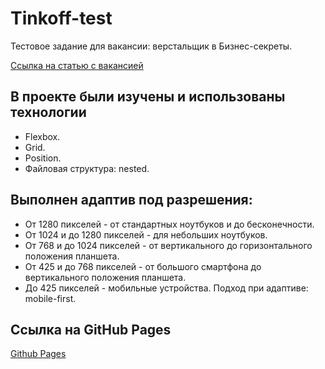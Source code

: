 # Tinkoff-test

Тестовое задание для вакансии: верстальщик в Бизнес-секреты.

[Ссылка на статью с вакансией](https://journal.tinkoff.ru/team/secret-verstak/)

## В проекте были изучены и использованы технологии
- Flexbox.
- Grid.
- Position.
- Файловая структура: nested.
## Выполнен адаптив под разрешения:
* От 1280 пикселей - от стандартных ноутбуков и до бесконечности.
* От 1024 и до 1280 пикселей - для небольших ноутбуков.
* От 768 и до 1024 пикселей - от вертикального до горизонтального положения планшета.
* От 425 и до 768 пикселей - от большого смартфона до вертикального положения планшета.
* До 425 пикселей - мобильные устройства.
Подход при адаптиве: mobile-first.

## Ссылка на GitHub Pages
[Github Pages](https://katokinawa.github.io/Tinkoff-test/index.html)

